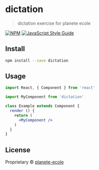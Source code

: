 # dictation

> dictation exercise for planete ecole

[![NPM](https://img.shields.io/npm/v/dictation.svg)](https://www.npmjs.com/package/dictation) [![JavaScript Style Guide](https://img.shields.io/badge/code_style-standard-brightgreen.svg)](https://standardjs.com)

## Install

```bash
npm install --save dictation
```

## Usage

```jsx
import React, { Component } from 'react'

import MyComponent from 'dictation'

class Example extends Component {
  render () {
    return (
      <MyComponent />
    )
  }
}
```

## License

Proprietary © [planete-ecole](https://github.com/planete-ecole)
